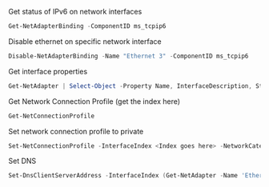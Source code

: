 Get status of IPv6 on network interfaces
```powershell
Get-NetAdapterBinding -ComponentID ms_tcpip6
```

Disable ethernet on specific network interface
```powershell
Disable-NetAdapterBinding -Name "Ethernet 3" -ComponentID ms_tcpip6
```

Get interface properties
```powershell
Get-NetAdapter | Select-Object -Property Name, InterfaceDescription, Status
```

Get Network Connection Profile (get the index here)  
```powershell
Get-NetConnectionProfile
```

Set network connection profile to private  
```powershell
Set-NetConnectionProfile -InterfaceIndex <Index goes here> -NetworkCategory Private
```

Set DNS
```powershell
Set-DnsClientServerAddress -InterfaceIndex (Get-NetAdapter -Name 'Ethernet' | Select-Object -ExpandProperty 'ifIndex') -ServerAddresses 10.200.35.101
```